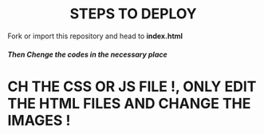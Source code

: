 <div align="center">

# **STEPS TO DEPLOY**

</div>

<P> Fork or import this repository and head to <strong>index.html</strong>
  <h5> Then Chenge the codes in the necessary place </h5>
<H1>CH THE CSS OR JS FILE !, ONLY EDIT THE HTML FILES AND CHANGE THE IMAGES ! </1>
